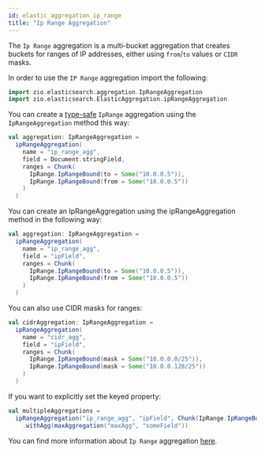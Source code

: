 ```yaml
---
id: elastic_aggregation_ip_range
title: "Ip Range Aggregation"
---
```


The `Ip Range` aggregation is a multi-bucket aggregation that creates buckets for ranges of IP addresses, either using `from`/`to` values or `CIDR` masks.

In order to use the `IP Range` aggregation import the following:
```scala
import zio.elasticsearch.aggregation.IpRangeAggregation
import zio.elasticsearch.ElasticAggregation.ipRangeAggregation
```

You can create a [type-safe](https://lambdaworks.github.io/zio-elasticsearch/overview/overview_zio_prelude_schema) `IpRange` aggregation using the `IpRangeAggregation` method this way:
```scala
val aggregation: IpRangeAggregation = 
  ipRangeAggregation(
    name = "ip_range_agg",
    field = Document.stringField,
    ranges = Chunk(
      IpRange.IpRangeBound(to = Some("10.0.0.5")),
      IpRange.IpRangeBound(from = Some("10.0.0.5"))
    )
  )
```

You can create an IpRangeAggregation using the ipRangeAggregation method in the following way:
```scala
val aggregation: IpRangeAggregation =
  ipRangeAggregation(
    name = "ip_range_agg",
    field = "ipField",
    ranges = Chunk(
      IpRange.IpRangeBound(to = Some("10.0.0.5")),
      IpRange.IpRangeBound(from = Some("10.0.0.5"))
    )
  )
```

You can also use CIDR masks for ranges:
```scala
val cidrAggregation: IpRangeAggregation =
  ipRangeAggregation(
    name = "cidr_agg",
    field = "ipField",
    ranges = Chunk(
      IpRange.IpRangeBound(mask = Some("10.0.0.0/25")),
      IpRange.IpRangeBound(mask = Some("10.0.0.128/25"))
    )
  )
```

If you want to explicitly set the keyed property:
```scala
val multipleAggregations =
  ipRangeAggregation("ip_range_agg", "ipField", Chunk(IpRange.IpRangeBound(to = Some("10.0.0.5"))))
    .withAgg(maxAggregation("maxAgg", "someField"))
```

You can find more information about `Ip Range` aggregation [here](https://www.elastic.co/docs/reference/aggregations/search-aggregations-bucket-iprange-aggregation).